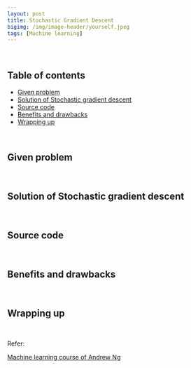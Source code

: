 ```yaml
---
layout: post
title: Stochastic Gradient Descent
bigimg: /img/image-header/yourself.jpeg
tags: [Machine learning]
---
```





<br>

## Table of contents
- [Given problem](#given-problem)
- [Solution of Stochastic gradient descent](#solution-of-stochastic-gradient-descent)
- [Source code](#source-code)
- [Benefits and drawbacks](#benefits-and-drawbacks)
- [Wrapping up](#wrapping-up)


<br>

## Given problem






<br>

## Solution of Stochastic gradient descent






<br>

## Source code





<br>

## Benefits and drawbacks





<br>

## Wrapping up




<br>

Refer:

[Machine learning course of Andrew Ng]()